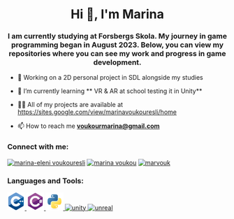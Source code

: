 <h1 align="center">Hi 👋, I'm Marina</h1>
<h3 align="center">I am currently studying at Forsbergs Skola. My journey in game programming began in August 2023. Below, you can view my repositories where you can see my work and progress in game development.</h3>

- 🔭 Working on a 2D personal project in SDL alongside my studies

- 🌱 I’m currently learning ** VR & AR at school testing it in Unity**

- 👨‍💻 All of my projects are available at https://sites.google.com/view/marinavoukouresli/home

- 📫 How to reach me **voukourmarina@gmail.com**

<h3 align="left">Connect with me:</h3>
<p align="left">
<a href="https://linkedin.com/in/marina-eleni voukouresli" target="blank"><img align="center" src="https://raw.githubusercontent.com/rahuldkjain/github-profile-readme-generator/master/src/images/icons/Social/linked-in-alt.svg" alt="marina-eleni voukouresli" height="30" width="40" /></a>
<a href="https://fb.com/marina voukou" target="blank"><img align="center" src="https://raw.githubusercontent.com/rahuldkjain/github-profile-readme-generator/master/src/images/icons/Social/facebook.svg" alt="marina voukou" height="30" width="40" /></a>
<a href="https://discord.gg/marvouk" target="blank"><img align="center" src="https://raw.githubusercontent.com/rahuldkjain/github-profile-readme-generator/master/src/images/icons/Social/discord.svg" alt="marvouk" height="30" width="40" /></a>
</p>

<h3 align="left">Languages and Tools:</h3>
<p align="left"> <a href="https://www.w3schools.com/cpp/" target="_blank" rel="noreferrer"> <img src="https://raw.githubusercontent.com/devicons/devicon/master/icons/cplusplus/cplusplus-original.svg" alt="cplusplus" width="40" height="40"/> </a> <a href="https://www.w3schools.com/cs/" target="_blank" rel="noreferrer"> <img src="https://raw.githubusercontent.com/devicons/devicon/master/icons/csharp/csharp-original.svg" alt="csharp" width="40" height="40"/> </a> <a href="https://www.python.org" target="_blank" rel="noreferrer"> <img src="https://raw.githubusercontent.com/devicons/devicon/master/icons/python/python-original.svg" alt="python" width="40" height="40"/> </a> <a href="https://unity.com/" target="_blank" rel="noreferrer"> <img src="https://www.vectorlogo.zone/logos/unity3d/unity3d-icon.svg" alt="unity" width="40" height="40"/> </a> <a href="https://unrealengine.com/" target="_blank" rel="noreferrer"> <img src="https://raw.githubusercontent.com/kenangundogan/fontisto/036b7eca71aab1bef8e6a0518f7329f13ed62f6b/icons/svg/brand/unreal-engine.svg" alt="unreal" width="40" height="40"/> </a> </p>


